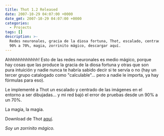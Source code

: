 ```yaml
---
title: Thot 1.2 Released
date: 2007-10-29 04:07:00 +0000
date_gmt: 2007-10-29 04:07:00 +0000
categories:
  - Projects
tags: []
description: >-
  Redes neuronales, gracia de la diosa fortuna, Thot, escalado, centrado, error
  90% a 70%, magia, zorrinito mágico, descargar aquí.
---
```



Ahhhhhhhhhhhh! Esto de las redes neuronales es medio mágico, porque hay cosas que las produce la gracia de la diosa fortuna y otras que son pura intuición y nadie nunca te habría sabido decir si te servía o no (hay un tercer grupo catalogado como "calculable"... pero a nadie le importa, ya hay fórmulas para eso).

Le implementé a Thot un escalado y centrado de las imágenes en el entorno a ser dibujadas... y mi red bajó el error de pruebas desde un 90% a un 70%.

La magia, la magia.

Download de Thot [aquí](http://alphagma.googlepages.com/).

_Soy un zorrinito mágico._
